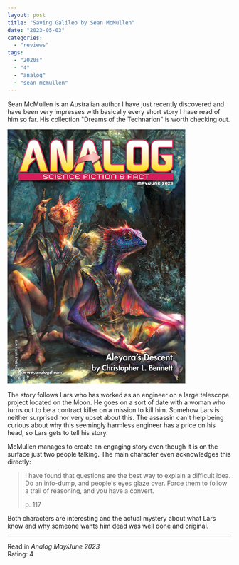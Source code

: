```yaml
---
layout: post
title: "Saving Galileo by Sean McMullen"
date: "2023-05-03"
categories:
  - "reviews"
tags:
  - "2020s"
  - "4"
  - "analog"
  - "sean-mcmullen"
---
```


Sean McMullen is an Australian author I have just recently discovered and have been very impresses with basically every short story I have read of him so far. His collection "Dreams of the Technarion" is worth checking out.

![](/assets/images/aff_mayjun2023_400x570.png)

The story follows Lars who has worked as an engineer on a large telescope project located on the Moon. He goes on a sort of date with a woman who turns out to be a contract killer on a mission to kill him. Somehow Lars is neither surprised nor very upset about this. The assassin can't help being curious about why this seemingly harmless engineer has a price on his head, so Lars gets to tell his story.

McMullen manages to create an engaging story even though it is on the surface just two people talking. The main character even acknowledges this directly:

> I have found that questions are the best way to explain a difficult idea. Do an info-dump, and people's eyes glaze over. Force them to follow a trail of reasoning, and you have a convert.
>
> p. 117

Both characters are interesting and the actual mystery about what Lars know and why someone wants him dead was well done and original.

* * *

Read in _Analog May/June 2023_\
Rating: 4
